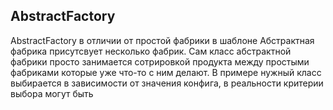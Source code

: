 ## AbstractFactory

AbstractFactory в отличии от простой фабрики в шаблоне Абстрактная фабрика присутсвует несколько фабрик. Сам класс абстрактной фабрики просто занимается сотрировкой продукта между простыми фабриками которые уже что-то с ним делают. В примере нужный класс выбирается в зависимости от значения конфига, в реальности критерии выбора могут быть 